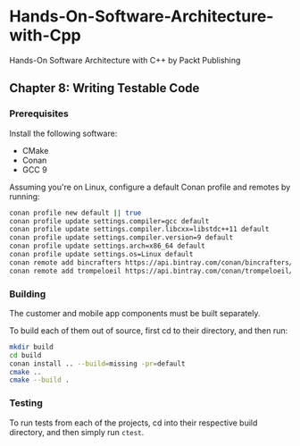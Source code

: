 # Hands-On-Software-Architecture-with-Cpp
Hands-On Software Architecture with C++ by Packt Publishing

## Chapter 8: Writing Testable Code

### Prerequisites

Install the following software:
- CMake
- Conan
- GCC 9

Assuming you're on Linux, configure a default Conan profile and remotes by running:

```bash
conan profile new default || true
conan profile update settings.compiler=gcc default
conan profile update settings.compiler.libcxx=libstdc++11 default
conan profile update settings.compiler.version=9 default
conan profile update settings.arch=x86_64 default
conan profile update settings.os=Linux default
conan remote add bincrafters https://api.bintray.com/conan/bincrafters/public-conan || true
conan remote add trompeloeil https://api.bintray.com/conan/trompeloeil/trompeloeil || true
```

### Building

The customer and mobile app components must be built separately.

To build each of them out of source, first cd to their directory, and then run:

```bash
mkdir build
cd build
conan install .. --build=missing -pr=default
cmake ..
cmake --build .
```

### Testing

To run tests from each of the projects, cd into their respective build directory, and then simply run `ctest`.
